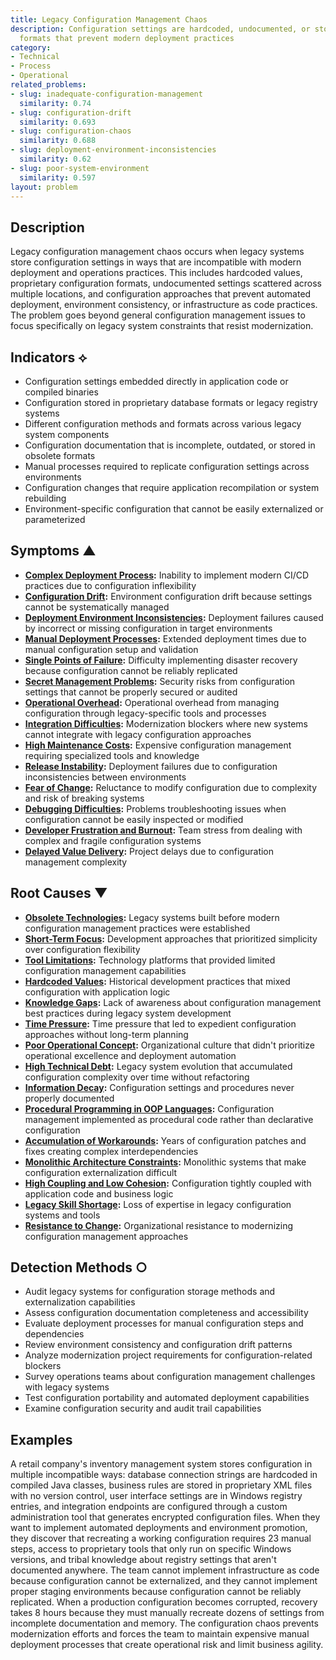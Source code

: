 ```yaml
---
title: Legacy Configuration Management Chaos
description: Configuration settings are hardcoded, undocumented, or stored in proprietary
  formats that prevent modern deployment practices
category:
- Technical
- Process
- Operational
related_problems:
- slug: inadequate-configuration-management
  similarity: 0.74
- slug: configuration-drift
  similarity: 0.693
- slug: configuration-chaos
  similarity: 0.688
- slug: deployment-environment-inconsistencies
  similarity: 0.62
- slug: poor-system-environment
  similarity: 0.597
layout: problem
---
```


## Description

Legacy configuration management chaos occurs when legacy systems store configuration settings in ways that are incompatible with modern deployment and operations practices. This includes hardcoded values, proprietary configuration formats, undocumented settings scattered across multiple locations, and configuration approaches that prevent automated deployment, environment consistency, or infrastructure as code practices. The problem goes beyond general configuration management issues to focus specifically on legacy system constraints that resist modernization.

## Indicators ⟡

- Configuration settings embedded directly in application code or compiled binaries
- Configuration stored in proprietary database formats or legacy registry systems
- Different configuration methods and formats across various legacy system components
- Configuration documentation that is incomplete, outdated, or stored in obsolete formats
- Manual processes required to replicate configuration settings across environments
- Configuration changes that require application recompilation or system rebuilding
- Environment-specific configuration that cannot be easily externalized or parameterized

## Symptoms ▲

- **[Complex Deployment Process](complex-deployment-process.md):** Inability to implement modern CI/CD practices due to configuration inflexibility
- **[Configuration Drift](configuration-drift.md):** Environment configuration drift because settings cannot be systematically managed
- **[Deployment Environment Inconsistencies](deployment-environment-inconsistencies.md):** Deployment failures caused by incorrect or missing configuration in target environments
- **[Manual Deployment Processes](manual-deployment-processes.md):** Extended deployment times due to manual configuration setup and validation
- **[Single Points of Failure](single-points-of-failure.md):** Difficulty implementing disaster recovery because configuration cannot be reliably replicated
- **[Secret Management Problems](secret-management-problems.md):** Security risks from configuration settings that cannot be properly secured or audited
- **[Operational Overhead](operational-overhead.md):** Operational overhead from managing configuration through legacy-specific tools and processes
- **[Integration Difficulties](integration-difficulties.md):** Modernization blockers where new systems cannot integrate with legacy configuration approaches
- **[High Maintenance Costs](high-maintenance-costs.md):** Expensive configuration management requiring specialized tools and knowledge
- **[Release Instability](release-instability.md):** Deployment failures due to configuration inconsistencies between environments
- **[Fear of Change](fear-of-change.md):** Reluctance to modify configuration due to complexity and risk of breaking systems
- **[Debugging Difficulties](debugging-difficulties.md):** Problems troubleshooting issues when configuration cannot be easily inspected or modified
- **[Developer Frustration and Burnout](developer-frustration-and-burnout.md):** Team stress from dealing with complex and fragile configuration systems
- **[Delayed Value Delivery](delayed-value-delivery.md):** Project delays due to configuration management complexity

## Root Causes ▼

- **[Obsolete Technologies](obsolete-technologies.md):** Legacy systems built before modern configuration management practices were established
- **[Short-Term Focus](short-term-focus.md):** Development approaches that prioritized simplicity over configuration flexibility
- **[Tool Limitations](tool-limitations.md):** Technology platforms that provided limited configuration management capabilities
- **[Hardcoded Values](hardcoded-values.md):** Historical development practices that mixed configuration with application logic
- **[Knowledge Gaps](knowledge-gaps.md):** Lack of awareness about configuration management best practices during legacy system development
- **[Time Pressure](time-pressure.md):** Time pressure that led to expedient configuration approaches without long-term planning
- **[Poor Operational Concept](poor-operational-concept.md):** Organizational culture that didn't prioritize operational excellence and deployment automation
- **[High Technical Debt](high-technical-debt.md):** Legacy system evolution that accumulated configuration complexity over time without refactoring
- **[Information Decay](information-decay.md):** Configuration settings and procedures never properly documented
- **[Procedural Programming in OOP Languages](procedural-programming-in-oop-languages.md):** Configuration management implemented as procedural code rather than declarative configuration
- **[Accumulation of Workarounds](accumulation-of-workarounds.md):** Years of configuration patches and fixes creating complex interdependencies
- **[Monolithic Architecture Constraints](monolithic-architecture-constraints.md):** Monolithic systems that make configuration externalization difficult
- **[High Coupling and Low Cohesion](high-coupling-low-cohesion.md):** Configuration tightly coupled with application code and business logic
- **[Legacy Skill Shortage](legacy-skill-shortage.md):** Loss of expertise in legacy configuration systems and tools
- **[Resistance to Change](resistance-to-change.md):** Organizational resistance to modernizing configuration management approaches

## Detection Methods ○

- Audit legacy systems for configuration storage methods and externalization capabilities
- Assess configuration documentation completeness and accessibility
- Evaluate deployment processes for manual configuration steps and dependencies
- Review environment consistency and configuration drift patterns
- Analyze modernization project requirements for configuration-related blockers
- Survey operations teams about configuration management challenges with legacy systems
- Test configuration portability and automated deployment capabilities
- Examine configuration security and audit trail capabilities

## Examples

A retail company's inventory management system stores configuration in multiple incompatible ways: database connection strings are hardcoded in compiled Java classes, business rules are stored in proprietary XML files with no version control, user interface settings are in Windows registry entries, and integration endpoints are configured through a custom administration tool that generates encrypted configuration files. When they want to implement automated deployments and environment promotion, they discover that recreating a working configuration requires 23 manual steps, access to proprietary tools that only run on specific Windows versions, and tribal knowledge about registry settings that aren't documented anywhere. The team cannot implement infrastructure as code because configuration cannot be externalized, and they cannot implement proper staging environments because configuration cannot be reliably replicated. When a production configuration becomes corrupted, recovery takes 8 hours because they must manually recreate dozens of settings from incomplete documentation and memory. The configuration chaos prevents modernization efforts and forces the team to maintain expensive manual deployment processes that create operational risk and limit business agility.